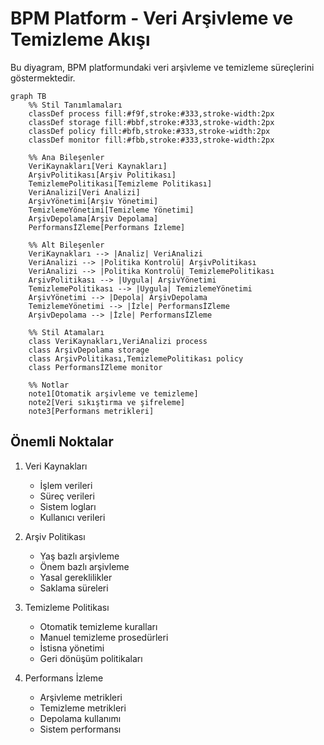 # BPM Platform - Veri Arşivleme ve Temizleme Akışı

Bu diyagram, BPM platformundaki veri arşivleme ve temizleme süreçlerini göstermektedir.

```mermaid
graph TB
    %% Stil Tanımlamaları
    classDef process fill:#f9f,stroke:#333,stroke-width:2px
    classDef storage fill:#bbf,stroke:#333,stroke-width:2px
    classDef policy fill:#bfb,stroke:#333,stroke-width:2px
    classDef monitor fill:#fbb,stroke:#333,stroke-width:2px

    %% Ana Bileşenler
    VeriKaynakları[Veri Kaynakları]
    ArşivPolitikası[Arşiv Politikası]
    TemizlemePolitikası[Temizleme Politikası]
    VeriAnalizi[Veri Analizi]
    ArşivYönetimi[Arşiv Yönetimi]
    TemizlemeYönetimi[Temizleme Yönetimi]
    ArşivDepolama[Arşiv Depolama]
    PerformansİZleme[Performans İzleme]

    %% Alt Bileşenler
    VeriKaynakları --> |Analiz| VeriAnalizi
    VeriAnalizi --> |Politika Kontrolü| ArşivPolitikası
    VeriAnalizi --> |Politika Kontrolü| TemizlemePolitikası
    ArşivPolitikası --> |Uygula| ArşivYönetimi
    TemizlemePolitikası --> |Uygula| TemizlemeYönetimi
    ArşivYönetimi --> |Depola| ArşivDepolama
    TemizlemeYönetimi --> |İzle| PerformansİZleme
    ArşivDepolama --> |İzle| PerformansİZleme

    %% Stil Atamaları
    class VeriKaynakları,VeriAnalizi process
    class ArşivDepolama storage
    class ArşivPolitikası,TemizlemePolitikası policy
    class PerformansİZleme monitor

    %% Notlar
    note1[Otomatik arşivleme ve temizleme]
    note2[Veri sıkıştırma ve şifreleme]
    note3[Performans metrikleri]
```

## Önemli Noktalar

1. Veri Kaynakları
   - İşlem verileri
   - Süreç verileri
   - Sistem logları
   - Kullanıcı verileri

2. Arşiv Politikası
   - Yaş bazlı arşivleme
   - Önem bazlı arşivleme
   - Yasal gereklilikler
   - Saklama süreleri

3. Temizleme Politikası
   - Otomatik temizleme kuralları
   - Manuel temizleme prosedürleri
   - İstisna yönetimi
   - Geri dönüşüm politikaları

4. Performans İzleme
   - Arşivleme metrikleri
   - Temizleme metrikleri
   - Depolama kullanımı
   - Sistem performansı